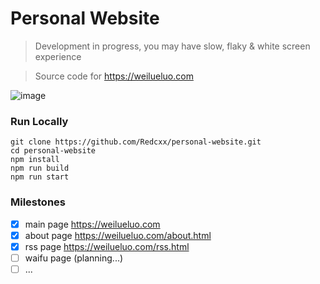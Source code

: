 # Personal Website
> Development in progress, you may have slow, flaky & white screen experience

> Source code for https://weilueluo.com

![image](https://user-images.githubusercontent.com/39546701/178449861-d9cbd68a-b977-4d15-8155-efb2880e5bed.png)

### Run Locally
```
git clone https://github.com/Redcxx/personal-website.git
cd personal-website
npm install
npm run build
npm run start
```

### Milestones
- [x] main page https://weilueluo.com
- [x] about page https://weilueluo.com/about.html
- [x] rss page https://weilueluo.com/rss.html
- [ ] waifu page (planning...)
- [ ] ...

